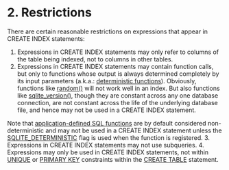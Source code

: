 # 2\. Restrictions



There are certain reasonable restrictions on expressions that appear in
CREATE INDEX statements:



1. Expressions in CREATE INDEX statements
may only refer to columns of the table being indexed, not to
columns in other tables.
2. Expressions in CREATE INDEX statements
may contain function calls, but only to functions whose output
is always determined completely by its input parameters (a.k.a.:
[deterministic functions](deterministic.html)). Obviously, functions like [random()](lang_corefunc.html#random) will not
work well in an index. But also functions like [sqlite\_version()](lang_corefunc.html#sqlite_version), though
they are constant across any one database connection, are not constant
across the life of the underlying database file, and hence may not be
used in a CREATE INDEX statement.




Note that [application\-defined SQL functions](appfunc.html) are by default considered
non\-deterministic and may not be used in a CREATE INDEX statement unless
the [SQLITE\_DETERMINISTIC](c3ref/c_deterministic.html#sqlitedeterministic) flag is used when the function is registered.
3. Expressions in CREATE INDEX statements may not use subqueries.
4. Expressions may only be used in CREATE INDEX statements, not within
[UNIQUE](lang_createtable.html#uniqueconst) or [PRIMARY KEY](lang_createtable.html#primkeyconst) constraints within the [CREATE TABLE](lang_createtable.html) statement.


